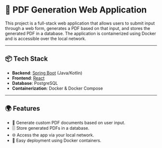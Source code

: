 # 🧾 PDF Generation Web Application

This project is a full-stack web application that allows users to submit input through a web form, 
generates a PDF based on that input, and stores the generated PDF in a database. 
The application is containerized using Docker and is accessible over the local network.

---

## 📦 Tech Stack

- **Backend**: [Spring Boot](https://spring.io/projects/spring-boot) (Java/Kotlin)
- **Frontend**: [React](https://reactjs.org/)
- **Database**: PostgreSQL
- **Containerization**: Docker & Docker Compose

---

## 🌍 Features

- 📄 Generate custom PDF documents based on user input.
- 🗄️ Store generated PDFs in a database.
- 🌐 Access the app via your local network.
- 🐳 Easy deployment using Docker containers.

